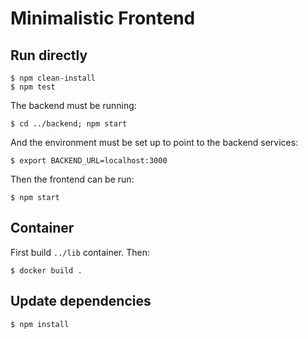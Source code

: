 # Minimalistic Frontend

## Run directly

    $ npm clean-install
    $ npm test

The backend must be running:

    $ cd ../backend; npm start

And the environment must be set up to point to the backend services:

    $ export BACKEND_URL=localhost:3000

Then the frontend can be run:

    $ npm start

## Container

First build `../lib` container.  Then:

    $ docker build .

## Update dependencies

	$ npm install
